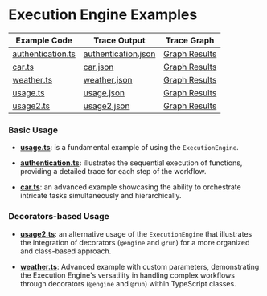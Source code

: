 # Execution Engine Examples

| Example Code                           | Trace Output                               | Trace Graph                                                                                                                                                 |
|----------------------------------------|--------------------------------------------|-------------------------------------------------------------------------------------------------------------------------------------------------------------|
| [authentication.ts](authentication.ts) | [authentication.json](authentication.json) | [Graph Results](https://tabkram.github.io/json-to-graph/?data=https://raw.githubusercontent.com/tabkram/execution-engine/main/examples/authentication.json) |
| [car.ts](car.ts)                       | [car.json](car.json)                       | [Graph Results](https://tabkram.github.io/json-to-graph/?data=https://raw.githubusercontent.com/tabkram/execution-engine/main/examples/car.json)            |
| [weather.ts](weather.ts)               | [weather.json](weather.json)               | [Graph Results](https://tabkram.github.io/json-to-graph/?data=https://raw.githubusercontent.com/tabkram/execution-engine/main/examples/weather.json)        |
| [usage.ts](usage.ts)                   | [usage.json](usage.json)                   | [Graph Results](https://tabkram.github.io/json-to-graph/?data=https://raw.githubusercontent.com/tabkram/execution-engine/main/examples/usage.json)          |
| [usage2.ts](usage2.ts)                 | [usage2.json](usage2.json)                 | [Graph Results](https://tabkram.github.io/json-to-graph/?data=https://raw.githubusercontent.com/tabkram/execution-engine/main/examples/usage2.json)         |

### Basic Usage

- **[usage.ts](usage.ts)**: is a fundamental example of using the `ExecutionEngine`.

- **[authentication.ts](authentication.ts):** illustrates the sequential execution of functions, providing a detailed trace for each step of the workflow.

- **[car.ts](car.ts)**: an advanced example showcasing the ability to orchestrate intricate tasks simultaneously and hierarchically.

### Decorators-based Usage

- **[usage2.ts](usage2.ts)**: an alternative usage of the `ExecutionEngine` that illustrates the integration of decorators (`@engine` and `@run`) for a more organized and class-based approach.

- **[weather.ts](weather.ts)**: Advanced example with custom parameters, demonstrating the Execution Engine's versatility in handling complex workflows through decorators (`@engine` and `@run`) within TypeScript classes.